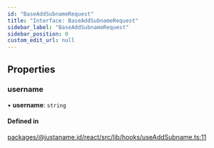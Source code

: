 ```yaml
---
id: "BaseAddSubnameRequest"
title: "Interface: BaseAddSubnameRequest"
sidebar_label: "BaseAddSubnameRequest"
sidebar_position: 0
custom_edit_url: null
---
```


## Properties

### username

• **username**: `string`

#### Defined in

[packages/@justaname.id/react/src/lib/hooks/useAddSubname.ts:11](https://github.com/JustaName-id/JustaName-sdk/blob/4ff9084/packages/@justaname.id/react/src/lib/hooks/useAddSubname.ts#L11)
